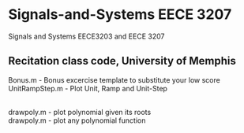 # Signals-and-Systems EECE 3207
Signals and Systems EECE3203 and EECE 3207


## Recitation class code, University of Memphis

Bonus.m - Bonus excercise template to substitute your low score  <br>
UnitRampStep.m - Plot Unit, Ramp and Unit-Step <br> <br>

drawpoly.m - plot polynomial given its roots <br>
drawpoly.m - plot any polynomial function <br>
